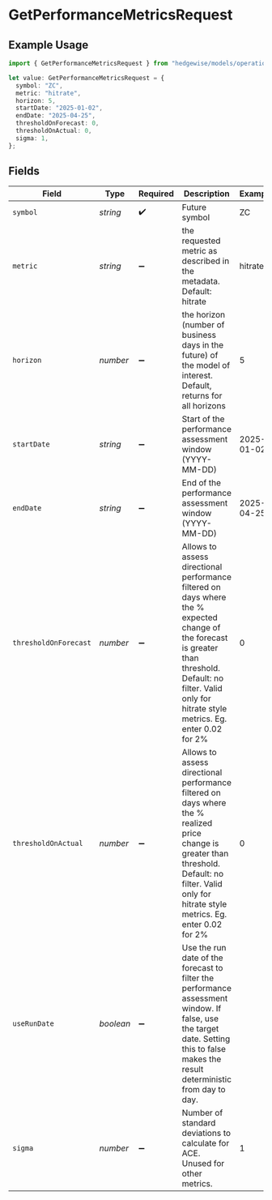 # GetPerformanceMetricsRequest

## Example Usage

```typescript
import { GetPerformanceMetricsRequest } from "hedgewise/models/operations";

let value: GetPerformanceMetricsRequest = {
  symbol: "ZC",
  metric: "hitrate",
  horizon: 5,
  startDate: "2025-01-02",
  endDate: "2025-04-25",
  thresholdOnForecast: 0,
  thresholdOnActual: 0,
  sigma: 1,
};
```

## Fields

| Field                                                                                                                                                                                                                            | Type                                                                                                                                                                                                                             | Required                                                                                                                                                                                                                         | Description                                                                                                                                                                                                                      | Example                                                                                                                                                                                                                          |
| -------------------------------------------------------------------------------------------------------------------------------------------------------------------------------------------------------------------------------- | -------------------------------------------------------------------------------------------------------------------------------------------------------------------------------------------------------------------------------- | -------------------------------------------------------------------------------------------------------------------------------------------------------------------------------------------------------------------------------- | -------------------------------------------------------------------------------------------------------------------------------------------------------------------------------------------------------------------------------- | -------------------------------------------------------------------------------------------------------------------------------------------------------------------------------------------------------------------------------- |
| `symbol`                                                                                                                                                                                                                         | *string*                                                                                                                                                                                                                         | :heavy_check_mark:                                                                                                                                                                                                               | Future symbol                                                                                                                                                                                                                    | ZC                                                                                                                                                                                                                               |
| `metric`                                                                                                                                                                                                                         | *string*                                                                                                                                                                                                                         | :heavy_minus_sign:                                                                                                                                                                                                               | the requested metric as described in the metadata. Default: hitrate                                                                                                                                                              | hitrate                                                                                                                                                                                                                          |
| `horizon`                                                                                                                                                                                                                        | *number*                                                                                                                                                                                                                         | :heavy_minus_sign:                                                                                                                                                                                                               | the horizon (number of business days in the future) of the model of interest. Default, returns for all horizons                                                                                                                  | 5                                                                                                                                                                                                                                |
| `startDate`                                                                                                                                                                                                                      | *string*                                                                                                                                                                                                                         | :heavy_minus_sign:                                                                                                                                                                                                               | Start of the performance assessment window (YYYY-MM-DD)                                                                                                                                                                          | 2025-01-02                                                                                                                                                                                                                       |
| `endDate`                                                                                                                                                                                                                        | *string*                                                                                                                                                                                                                         | :heavy_minus_sign:                                                                                                                                                                                                               | End of the performance assessment window (YYYY-MM-DD)                                                                                                                                                                            | 2025-04-25                                                                                                                                                                                                                       |
| `thresholdOnForecast`                                                                                                                                                                                                            | *number*                                                                                                                                                                                                                         | :heavy_minus_sign:                                                                                                                                                                                                               | Allows to assess directional performance filtered on days where the % expected change of the forecast is greater than threshold.                 Default: no filter. Valid only for hitrate style metrics. Eg. enter 0.02 for 2% | 0                                                                                                                                                                                                                                |
| `thresholdOnActual`                                                                                                                                                                                                              | *number*                                                                                                                                                                                                                         | :heavy_minus_sign:                                                                                                                                                                                                               | Allows to assess directional performance filtered on days where the % realized price change is greater than threshold.                 Default: no filter. Valid only for hitrate style metrics. Eg. enter 0.02 for 2%           | 0                                                                                                                                                                                                                                |
| `useRunDate`                                                                                                                                                                                                                     | *boolean*                                                                                                                                                                                                                        | :heavy_minus_sign:                                                                                                                                                                                                               | Use the run date of the forecast to filter the performance assessment window. If false, use the target date. Setting this to false makes the result deterministic from day to day.                                               |                                                                                                                                                                                                                                  |
| `sigma`                                                                                                                                                                                                                          | *number*                                                                                                                                                                                                                         | :heavy_minus_sign:                                                                                                                                                                                                               | Number of standard deviations to calculate for ACE. Unused for other metrics.                                                                                                                                                    | 1                                                                                                                                                                                                                                |